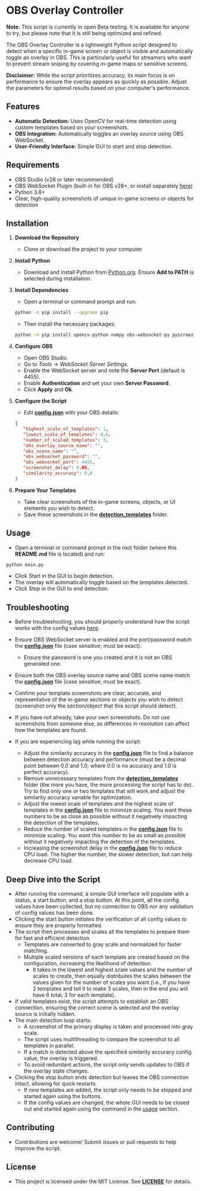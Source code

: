 # OBS Overlay Controller

**Note:** This script is currently in open Beta testing. It is available for anyone to try, but please note that it is still being optimized and refined.

The OBS Overlay Controller is a lightweight Python script designed to detect when a specific in-game screen or object is visible and automatically toggle an overlay in OBS. This is particularly useful for streamers who want to prevent stream sniping by covering in-game maps or sensitive screens.

**Disclaimer:** While the script prioritizes accuracy, its main focus is on performance to ensure the overlay appears as quickly as possible. Adjust the parameters for optimal results based on your computer's performance.

## Features

- **Automatic Detection:** Uses OpenCV for real-time detection using custom templates based on your screenshots.
- **OBS Integration:** Automatically toggles an overlay source using OBS WebSocket.
- **User-Friendly Interface:** Simple GUI to start and stop detection.

## Requirements

- OBS Studio (v28 or later recommended)
- OBS WebSocket Plugin (built-in for OBS v28+, or install separately [here](https://github.com/obsproject/obs-websocket))
- Python 3.8+
- Clear, high-quality screenshots of unique in-game screens or objects for detection

## Installation

1. **Download the Repository**
   - Clone or download the project to your computer.

2. **Install Python**
   - Download and install Python from [Python.org](https://www.python.org/downloads/). Ensure **Add to PATH** is selected during installation.

3. **Install Dependencies**
   - Open a terminal or command prompt and run:
   ```bash
   python -m pip install --upgrade pip
   ```
   - Then install the necessary packages:
   ```bash
   python -m pip install opencv-python numpy obs-websocket-py pyscreeze Pillow mss
   ```

4. **Configure OBS**
   - Open OBS Studio.
   - Go to *Tools* → *WebSocket Server Settings*.
   - Enable the WebSocket server and note the **Server Port** (default is 4455).
   - Enable **Authentication** and set your own **Server Password**.
   - Click **Apply** and **Ok**.

5. **Configure the Script**
   - Edit [**config.json**](config.json) with your OBS details:
   ```json
   {
      "highest_scale_of_templates": 1,
      "lowest_scale_of_templates": 0.6,
      "number_of_scaled_templates": 3,
      "obs_overlay_source_name": "",
      "obs_scene_name": "",
      "obs_websocket_password": "",
      "obs_websocket_port": 4455,
      "screenshot_delay": 0.05,
      "similarity_accuracy": 0.8
   }
   ```

6. **Prepare Your Templates**
   - Take clear screenshots of the in-game screens, objects, or UI elements you wish to detect.
   - Save these screenshots in the [**detection_templates**](detection_templates) folder.

## Usage

   - Open a terminal or command prompt in the root folder (where this **README.md** file is located) and run:
   ```bash
   python main.py
   ```
   - Click Start in the GUI to begin detection.
   - The overlay will automatically toggle based on the templates detected.
   - Click Stop in the GUI to end detection.

## Troubleshooting

   - Before troubleshooting, you should properly understand how the script works with the config values [here](#deep-dive-into-the-script).

   - Ensure OBS WebSocket server is enabled and the port/password match the [**config.json**](config.json) file (case sensitive; must be exact).
      - Ensure the password is one you created and it is not an OBS generated one.
   - Ensure both the OBS overlay source name and OBS scene name match the [**config.json**](config.json) file (case sensitive; must be exact).
   - Confirm your template screenshots are clear, accurate, and representative of the in-game sections or objects you wish to detect (screenshot only the section/object that this script should detect).
   - If you have not already, take your own screenshots. Do not use screenshots from someone else, as differences in resolution can affect how the templates are found.
   - If you are experiencing lag while running the script:
      - Adjust the similarity accuracy in the [**config.json**](config.json) file to find a balance between detection accuracy and performance (must be a decimal point between 0.0 and 1.0; where 0.0 is no accuracy and 1.0 is perfect accuracy).
      - Remove unnecessary templates from the [**detection_templates**](detection_templates) folder (the more you have, the more processing the script has to do). Try to find only one or two templates that will work and adjust the similarity accuracy variable for optimization.
      - Adjust the lowest scale of templates and the highest scale of templates in the [**config.json**](config.json) file to minimize scaling. You want these numbers to be as close as possible without it negatively impacting the detection of the templates.
      - Reduce the number of scaled templates in the [**config.json**](config.json) file to minimize scaling. You want this number to be as small as possible without it negatively impacting the detection of the templates.
      - Increasing the screenshot delay in the [**config.json**](config.json) file to reduce CPU load. The higher the number, the slower detection, but can help decrease CPU load.

## Deep Dive into the Script

   - After running the command, a simple GUI interface will populate with a status, a start button, and a stop button. At this point, all the config values have been collected, but no connection to OBS nor any validation of config values has been done.
   - Clicking the start button initiates the verification of all config values to ensure they are properly formatted.
   - The script then processes and scales all the templates to prepare them for fast and efficient detection.
      - Templates are converted to gray scale and normalized for faster matching.
      - Multiple scaled versions of each template are created based on the configuration, increasing the likelihood of detection.
         - It takes in the lowest and highest scale values and the number of scales to create, then equally distributes the scales between the values given for the number of scales you want (i.e., if you have 2 templates and tell it to make 3 scales, then in the end you will have 6 total, 3 for each template).
   - If valid templates exist, the script attempts to establish an OBS connection, ensuring the correct scene is selected and the overlay source is initially hidden.
   - The main detection loop starts:
      - A screenshot of the primary display is taken and processed into gray scale.
      - The script uses multithreading to compare the screenshot to all templates in parallel.
      - If a match is detected above the specified similarity accuracy config value, the overlay is triggered.
      - To avoid redundant actions, the script only sends updates to OBS if the overlay state changes.
   - Clicking the stop button ends detection but leaves the OBS connection intact, allowing for quick restarts.
      - If new templates are added, the script only needs to be stopped and started again using the buttons.
      - If the config values are changed, the whole GUI needs to be closed out and started again using the command in the [usage](#usage) section.

## Contributing

   - Contributions are welcome! Submit issues or pull requests to help improve the script.

## License

   - This project is licensed under the MIT License. See [**LICENSE**](LICENSE) for details.
